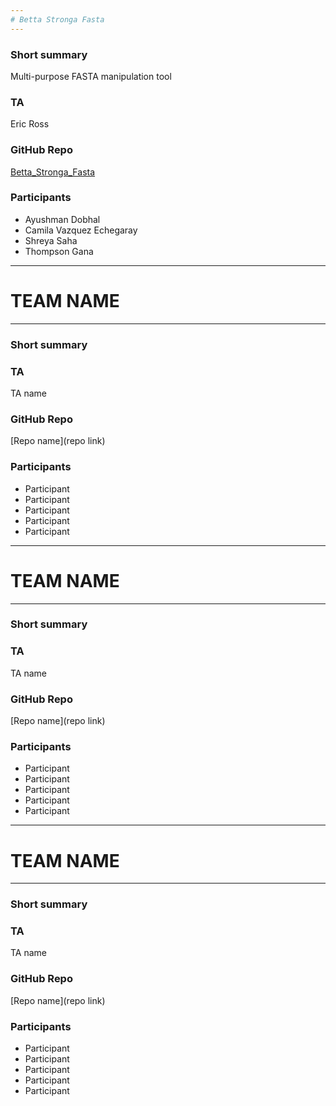 ```yaml
---
# Betta Stronga Fasta
---
```


### Short summary
Multi-purpose FASTA manipulation tool

### TA
Eric Ross

### GitHub Repo
[Betta_Stronga_Fasta](https://github.com/CamiVazEche/BETTA_STRONGA_FASTA)

### Participants  
 - Ayushman Dobhal
 - Camila Vazquez Echegaray
 - Shreya Saha
 - Thompson Gana


---
# TEAM NAME
---

### Short summary

### TA
TA name  

### GitHub Repo
[Repo name](repo link)

### Participants  
 - Participant
 - Participant
 - Participant
 - Participant
 - Participant


---
# TEAM NAME
---

### Short summary

### TA
TA name  

### GitHub Repo
[Repo name](repo link)

### Participants  
 - Participant
 - Participant
 - Participant
 - Participant
 - Participant

---
# TEAM NAME
---

### Short summary

### TA
TA name  

### GitHub Repo
[Repo name](repo link)

### Participants  
 - Participant
 - Participant
 - Participant
 - Participant
 - Participant






